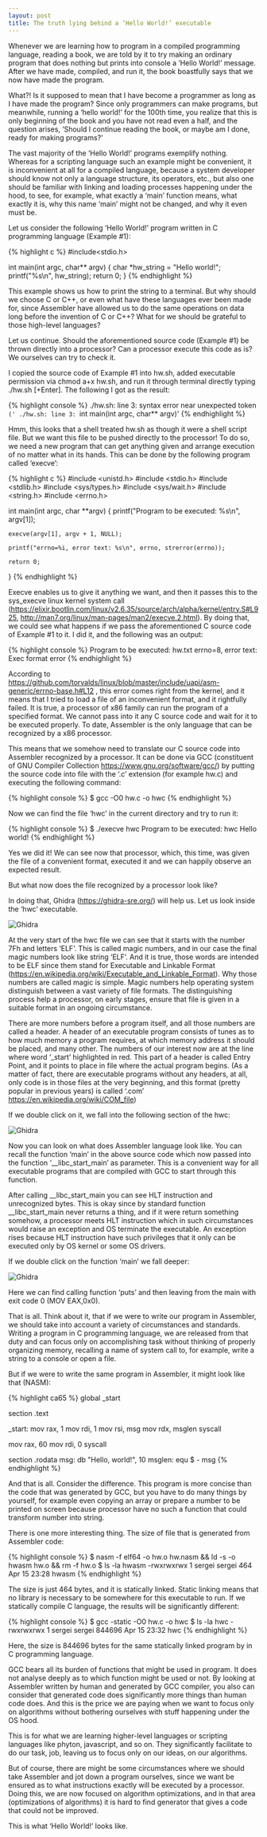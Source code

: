 ```yaml
---
layout: post
title: The truth lying behind a ‘Hello World!’ executable
---
```


Whenever we are learning how to program in a compiled programming language, reading a book, we are told by it to try making an ordinary program that does nothing but prints into console a ‘Hello World!’ message. After we have made, compiled, and run it, the book boastfully says that we now have made the program.

What?! Is it supposed to mean that I have become a programmer as long as I have made the program? Since only programmers can make programs, but meanwhile, running a ‘hello world!’ for the 100th time, you realize that this is only beginning of the book and you have not read even a half, and the question arises, ‘Should I continue reading the book, or maybe am I done, ready for making programs?’

The vast majority of the ‘Hello World!’ programs exemplify nothing. Whereas for a scripting language such an example might be convenient, it is inconvenient at all  for a compiled language, because a system developer should know not only a language structure, its operators, etc., but also one should be familiar with linking and loading processes happening under the hood, to see, for example, what exactly a ‘main’ function means, what exactly it is, why this name ‘main’ might not be changed, and why it even must be.

Let us consider the following ‘Hello World!’ program written in C programming language (Example #1):

{% highlight c %}
#include<stdio.h>

int main(int argc, char** argv)
{
    char *hw_string = "Hello world!";
    printf("%s\n", hw_string);
    return 0;
}
{% endhighlight %}

This example shows us how to print the string to a terminal. But why should we choose C or C++, or even what have these languages ever been made for, since Assembler have allowed us to do the same operations on data long before the invention of C or C++? What for we should be grateful to those high-level languages?

Let us continue. Should the aforementioned source code (Example #1) be thrown directly into a processor? Can a processor execute this code as is? We ourselves can try to check it.

I copied the source code of Example #1 into hw.sh, added executable permission via chmod a+x hw.sh, and run it through terminal directly typing ./hw.sh [+Enter]. The following I got as the result:

{% highlight console %}
./hw.sh: line 3: syntax error near unexpected token `('
./hw.sh: line 3: `int main(int argc, char** argv)'
{% endhighlight %}

Hmm, this looks that a shell treated hw.sh as though it were a shell script file. But we want this file to be pushed directly to the processor! To do so, we need a new program that can get anything given and arrange execution of no matter what in its hands.
This can be done by the following program called ‘execve’:

{% highlight c %}
#include <unistd.h>
#include <stdio.h>
#include <stdlib.h>
#include <sys/types.h>
#include <sys/wait.h>
#include <string.h>
#include <errno.h>

int main(int argc, char **argv)
{
    printf("Program to be executed: %s\n", argv[1]);

    execve(argv[1], argv + 1, NULL);

    printf("errno=%i, error text: %s\n", errno, strerror(errno));

    return 0;
}
{% endhighlight %}

Execve enables us to give it anything we want, and then it passes this to the sys_execve linux kernel system call (<https://elixir.bootlin.com/linux/v2.6.35/source/arch/alpha/kernel/entry.S#L925>, <http://man7.org/linux/man-pages/man2/execve.2.html>). By doing that, we could see what happens if we pass the aforementioned C source code of Example #1 to it.
I did it, and the following was an output:

{% highlight console %}
Program to be executed: hw.txt
errno=8, error text: Exec format error
{% endhighlight %}

According to https://github.com/torvalds/linux/blob/master/include/uapi/asm-generic/errno-base.h#L12 , this error comes right from the kernel, and it means that I tried to load a file of an inconvenient format, and it rightfully failed. It is true, a processor of x86 family can run the program of a specified format. We cannot pass into it any C source code and wait for it to be executed properly. To date, Assembler is the only language that can be recognized by a x86 processor.

This means that we somehow need to translate our C source code into Assembler recognized by a processor. It can be done via GCC (constituent of GNU Compiler Collection https://www.gnu.org/software/gcc/) by putting the source code into file with the ‘.c’ extension (for example hw.c) and executing the following command:

{% highlight console %}
$ gcc -O0 hw.c -o hwc
{% endhighlight %}

Now we can find the file ‘hwc’ in the current directory and try to run it:

{% highlight console %}
$ ./execve hwc
Program to be executed: hwc
Hello world!
{% endhighlight %}

Yes we did it! We can see now that processor, which, this time, was given the file of a convenient format, executed it and we can happily observe an expected result.

But what now does the file recognized by a processor look like?

In doing that, Ghidra (https://ghidra-sre.org/) will help us. Let us look inside the ‘hwc’ executable.

![Ghidra](/images/ttbhw-1.png "Ghidra")

At the very start of the hwc file we can see that it starts with the number 7Fh and letters ‘ELF’. This is called magic numbers, and in our case the final magic numbers look like string ‘ELF’. And it is true, those words are intended to be ELF since them stand for Executable and Linkable Format (https://en.wikipedia.org/wiki/Executable_and_Linkable_Format). Why those numbers are called magic is simple. Magic numbers help operating system distinguish between a vast variety of file formats. The distinguishing process help a processor, on early stages, ensure that file is given in a suitable format in an ongoing circumstance.

There are more numbers before a program itself, and all those numbers are called a header. A header of an executable program consists of tunes as to how much memory a program requires, at which memory address it should be placed, and many other. The numbers of our interest now are at the line where word ‘_start’ highlighted in red. This part of a header is called Entry Point, and it points to place in file where the actual program begins. (As a matter of fact, there are executable programs without any headers, at all, only code is in those files at the very beginning, and this format (pretty popular in previous years) is called ‘.com’ https://en.wikipedia.org/wiki/COM_file)

If we double click on it, we fall into the following section of the hwc:

![Ghidra](/images/ttbhw-2.png "Ghidra")

Now you can look on what does Assembler language look like. You can recall the function ‘main’ in the above source code which now passed into the function  ‘__libc_start_main’ as parameter. This is a convenient way for all executable programs that are compiled with GCC to start through this function.

After calling \__libc_start_main you can see HLT instruction and unrecognized bytes. This is okay since by standard function \__libc_start_main never returns a thing, and if it were return something somehow, a processor meets HLT instruction which in such circumstances would raise an exception and OS terminate the executable. An exception rises because HLT instruction have such privileges that it only can be executed only by OS kernel or some OS drivers.

If we double click on the function ‘main’ we fall deeper:

![Ghidra](/images/ttbhw-3.png "Ghidra")

Here we can find calling function ‘puts’ and then leaving from the main with exit code 0 (MOV EAX,0x0).

That is all. Think about it, that if we were to write our program in Assembler, we should take into account a variety of circumstances and standards. Writing a program in C programming language, we are released from that duty and can focus only on accomplishing task without thinking of properly organizing memory, recalling a name of system call to, for example, write a string to a console or open a file.

But if we were to write the same program in Assembler, it might look like that (NASM):

{% highlight ca65 %}
global _start

section .text

_start:
  mov rax, 1
  mov rdi, 1
  mov rsi, msg
  mov rdx, msglen
  syscall

  mov rax, 60
  mov rdi, 0
  syscall

section .rodata
  msg: db "Hello, world!", 10
  msglen: equ $ - msg
{% endhighlight %}

And that is all. Consider the difference. This program is more concise than the code that was generated by GCC, but you have to do many things by yourself, for example even copying an array or prepare a number to be printed on screen because processor have no such a function that could transform number into string.

There is one more interesting thing. The size of file that is generated from Assembler code:

{% highlight console %}
$ nasm -f elf64 -o hw.o hw.nasm && ld -s -o hwasm hw.o && rm -f hw.o
$ ls -la hwasm
-rwxrwxrwx 1 sergei sergei 464 Apr 15 23:28 hwasm
{% endhighlight %}

The size is just 464 bytes, and it is statically linked. Static linking means that no library is necessary to be somewhere for this executable to run. If we statically compile C language, the results will be significantly different:

{% highlight console %}
$ gcc -static -O0 hw.c -o hwc
$ ls -la hwc
-rwxrwxrwx 1 sergei sergei 844696 Apr 15 23:32 hwc
{% endhighlight %}

Here, the size is 844696 bytes for the same statically linked program by in C programming language.

GCC bears all its burden of functions that might be used in program. It does not analyse deeply as to which function might be used or not. By looking at Assembler written by human and generated by GCC compiler, you also can consider that generated code does significantly more things than human code does. And this is the price we are paying when we want to focus only on algorithms without bothering ourselves with stuff happening under the OS hood.

This is for what we are learning higher-level languages or scripting languages like phyton, javascript, and so on. They significantly facilitate to do our task, job, leaving us to focus only on our ideas, on our algorithms.

But of course, there are might be some circumstances where we should take Assembler and jot down a program ourselves, since we want be ensured as to what instructions exactly will be executed by a processor. Doing this, we are now focused on algorithm optimizations, and in that area (optimizations of algorithms) it is hard to find generator that gives a code that could not be improved.

This is what ‘Hello World!’ looks like.

